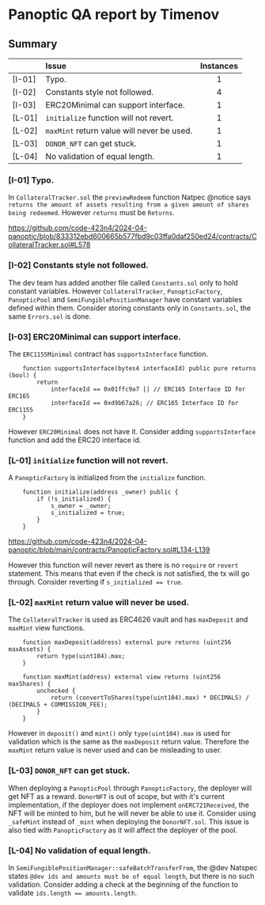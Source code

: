 # Panoptic QA report by Timenov

## Summary

|               | Issue                                | Instances |
| ------------- | :----------------------------------- | :-------: |
| [I-01] | Typo. |     1     |
| [I-02] | Constants style not followed. |    4     |
| [I-03] | ERC20Minimal can support interface. |     1     |
| [L-01] | `initialize` function will not revert. |     1     |
| [L-02] | `maxMint` return value will never be used. |     1     |
| [L-03] | `DONOR_NFT` can get stuck. |     1     |
| [L-04] | No validation of equal length. |     1     |

### [I-01] Typo.
In `CollateralTracker.sol` the `previewRedeem` function Natpec @notice says `returns the amount of assets resulting from a given amount of shares being redeemed`. However `returns` must be `Returns`. 

https://github.com/code-423n4/2024-04-panoptic/blob/833312ebd600665b577fbd9c03ffa0daf250ed24/contracts/CollateralTracker.sol#L578

### [I-02] Constants style not followed.
The dev team has added another file called `Constants.sol` only to hold constant variables. However `CollateralTracker`, `PanopticFactory`, `PanopticPool` and `SemiFungiblePositionManager` have constant variables defined within them. Consider storing constants only in `Constants.sol`, the same `Errors.sol` is done.

### [I-03] ERC20Minimal can support interface.
The `ERC1155Minimal` contract has `supportsInterface` function.

```solidity
    function supportsInterface(bytes4 interfaceId) public pure returns (bool) {
        return
            interfaceId == 0x01ffc9a7 || // ERC165 Interface ID for ERC165
            interfaceId == 0xd9b67a26; // ERC165 Interface ID for ERC1155
    }
```

However `ERC20Minimal` does not have it. Consider adding `supportsInterface` function and add the ERC20 interface id.

### [L-01] `initialize` function will not revert.
A `PanopticFactory` is initialized from the `initialize` function.

```solidity
    function initialize(address _owner) public {
        if (!s_initialized) {
            s_owner = _owner;
            s_initialized = true;
        }
    }
```

https://github.com/code-423n4/2024-04-panoptic/blob/main/contracts/PanopticFactory.sol#L134-L139

However this function will never revert as there is no `require` or `revert` statement. This means that even if the check is not satisfied, the tx will go through. Consider reverting if `s_initialized == true`.

### [L-02] `maxMint` return value will never be used.
The `CollateralTracker` is used as ERC4626 vault and has `maxDeposit` and `maxMint` view functions.

```solidity
    function maxDeposit(address) external pure returns (uint256 maxAssets) {
        return type(uint104).max;
    }
```

```solidity
    function maxMint(address) external view returns (uint256 maxShares) {
        unchecked {
            return (convertToShares(type(uint104).max) * DECIMALS) / (DECIMALS + COMMISSION_FEE);
        }
    }
```

However in `deposit()` and `mint()` only `type(uint104).max` is used for validation which is the same as the `maxDeposit` return value. Therefore the `maxMint` return value is never used and can be misleading to user.

### [L-03] `DONOR_NFT` can get stuck.
When deploying a `PanopticPool` through `PanopticFactory`, the deployer will get NFT as a reward. `DonorNFT` is out of scope, but with it's current implementation, if the deployer does not implement `onERC721Received`, the NFT will be minted to him, but he will never be able to use it. Consider using `_safeMint` instead of `_mint` when deploying the `DonorNFT.sol`. This issue is also tied with `PanopticFactory` as it will affect the deployer of the pool.

### [L-04] No validation of equal length.
In `SemiFungiblePositionManager::safeBatchTransferFrom`, the @dev Natspec states `@dev ids and amounts must be of equal length`, but there is no such validation. Consider adding a check at the beginning of the function to validate `ids.length == amounts.length`.